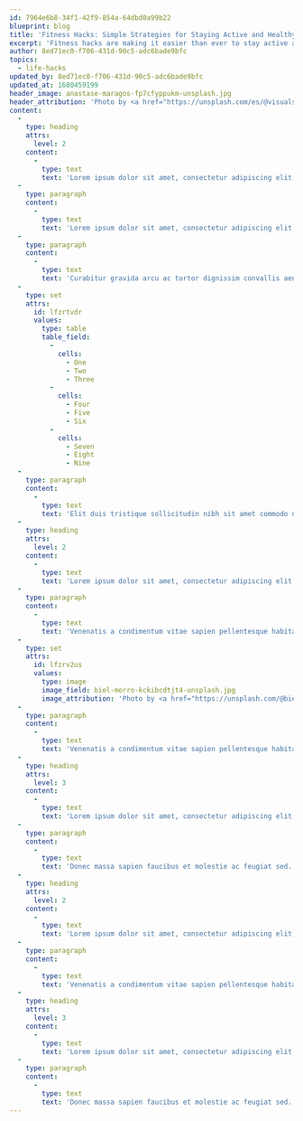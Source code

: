 ```yaml
---
id: 7964e6b8-34f1-42f9-854a-64dbd0a99b22
blueprint: blog
title: 'Fitness Hacks: Simple Strategies for Staying Active and Healthy, No Matter Your Schedule'
excerpt: 'Fitness hacks are making it easier than ever to stay active and healthy, no matter your schedule or lifestyle. From quick and easy workouts you can do at home to tips for staying motivated and on track, these hacks offer practical and effective solutions for achieving your fitness goals and feeling your best.'
author: 8ed71ec0-f706-431d-90c5-adc6bade9bfc
topics:
  - life-hacks
updated_by: 8ed71ec0-f706-431d-90c5-adc6bade9bfc
updated_at: 1680459199
header_image: anastase-maragos-fp7cfyppukm-unsplash.jpg
header_attribution: 'Photo by <a href="https://unsplash.com/es/@visualsbyroyalz?utm_source=unsplash&utm_medium=referral&utm_content=creditCopyText">Anastase Maragos</a> on <a href="https://unsplash.com/photos/FP7cfYPPUKM?utm_source=unsplash&utm_medium=referral&utm_content=creditCopyText">Unsplash</a>'
content:
  -
    type: heading
    attrs:
      level: 2
    content:
      -
        type: text
        text: 'Lorem ipsum dolor sit amet, consectetur adipiscing elit, sed do eiusmod tem'
  -
    type: paragraph
    content:
      -
        type: text
        text: 'Lorem ipsum dolor sit amet, consectetur adipiscing elit, sed do eiusmod tempor incididunt ut labore et dolore magna aliqua. Amet commodo nulla facilisi nullam vehicula. Molestie nunc non blandit massa enim. Ut etiam sit amet nisl purus in mollis. Urna duis convallis convallis tellus id interdum. Eu volutpat odio facilisis mauris sit amet massa vitae. Egestas fringilla phasellus faucibus scelerisque eleifend donec. Vitae auctor eu augue ut lectus arcu. Placerat in egestas erat imperdiet sed euismod nisi porta. Amet venenatis urna cursus eget nunc scelerisque viverra. Risus sed vulputate odio ut enim blandit volutpat.'
  -
    type: paragraph
    content:
      -
        type: text
        text: 'Curabitur gravida arcu ac tortor dignissim convallis aenean et. Urna neque viverra justo nec ultrices dui sapien eget. Duis ut diam quam nulla porttitor. Bibendum at varius vel pharetra vel turpis nunc eget lorem. Sed tempus urna et pharetra pharetra massa massa ultricies. Volutpat sed cras ornare arcu dui vivamus. Amet risus nullam eget felis. Tellus orci ac auctor augue mauris augue neque. Ut ornare lectus sit amet est placerat in egestas. Duis ut diam quam nulla. Sem fringilla ut morbi tincidunt. Lacus vestibulum sed arcu non odio. Eget nunc scelerisque viverra mauris in aliquam sem fringilla. Nec feugiat in fermentum posuere urna nec tincidunt praesent. Scelerisque in dictum non consectetur a erat nam. Ornare suspendisse sed nisi lacus sed viverra tellus in hac. Viverra vitae congue eu consequat ac felis donec. Purus faucibus ornare suspendisse sed nisi lacus sed viverra tellus.'
  -
    type: set
    attrs:
      id: lfzrtvdr
      values:
        type: table
        table_field:
          -
            cells:
              - One
              - Two
              - Three
          -
            cells:
              - Four
              - Five
              - Six
          -
            cells:
              - Seven
              - Eight
              - Nine
  -
    type: paragraph
    content:
      -
        type: text
        text: 'Elit duis tristique sollicitudin nibh sit amet commodo nulla facilisi. Bibendum est ultricies integer quis auctor elit sed. Lacus viverra vitae congue eu consequat ac felis donec. Sollicitudin aliquam ultrices sagittis orci a scelerisque. Sed euismod nisi porta lorem. Blandit massa enim nec dui nunc mattis enim ut tellus. Vestibulum rhoncus est pellentesque elit ullamcorper dignissim cras tincidunt. Egestas integer eget aliquet nibh praesent tristique. Malesuada fames ac turpis egestas sed tempus urna et. Eget aliquet nibh praesent tristique magna sit. Nisl rhoncus mattis rhoncus urna neque. Dui nunc mattis enim ut. Diam in arcu cursus euismod quis viverra nibh cras pulvinar. Sit amet consectetur adipiscing elit pellentesque habitant morbi tristique. Enim eu turpis egestas pretium aenean. Enim eu turpis egestas pretium aenean pharetra magna ac placerat. Erat nam at lectus urna. Feugiat in ante metus dictum at tempor commodo ullamcorper. In hendrerit gravida rutrum quisque.'
  -
    type: heading
    attrs:
      level: 2
    content:
      -
        type: text
        text: 'Lorem ipsum dolor sit amet, consectetur adipiscing elit, sed do eiusmod tem'
  -
    type: paragraph
    content:
      -
        type: text
        text: 'Venenatis a condimentum vitae sapien pellentesque habitant morbi. Cursus vitae congue mauris rhoncus aenean. Arcu dui vivamus arcu felis bibendum ut. Lacus viverra vitae congue eu consequat. Luctus accumsan tortor posuere ac ut consequat semper viverra. Faucibus purus in massa tempor. Ullamcorper velit sed ullamcorper morbi tincidunt ornare massa eget. Fringilla phasellus faucibus scelerisque eleifend donec pretium vulputate sapien nec. Neque viverra justo nec ultrices dui sapien eget mi proin. Tincidunt lobortis feugiat vivamus at. Ipsum faucibus vitae aliquet nec ullamcorper sit. Pellentesque elit eget gravida cum sociis.'
  -
    type: set
    attrs:
      id: lfzrv2us
      values:
        type: image
        image_field: biel-morro-kckibcdtjt4-unsplash.jpg
        image_attribution: 'Photo by <a href="https://unsplash.com/@bielmorro?utm_source=unsplash&utm_medium=referral&utm_content=creditCopyText">Biel Morro</a> on <a href="https://unsplash.com/images/nature/rose?utm_source=unsplash&utm_medium=referral&utm_content=creditCopyText">Unsplash</a>   '
  -
    type: paragraph
    content:
      -
        type: text
        text: 'Venenatis a condimentum vitae sapien pellentesque habitant morbi. Cursus vitae congue mauris rhoncus aenean. Arcu dui vivamus arcu felis bibendum ut. Lacus viverra vitae congue eu consequat. Luctus accumsan tortor posuere ac ut consequat semper viverra. Faucibus purus in massa tempor. Ullamcorper velit sed ullamcorper morbi tincidunt ornare massa eget. Fringilla phasellus faucibus scelerisque eleifend donec pretium vulputate sapien nec. Neque viverra justo nec ultrices dui sapien eget mi proin. Tincidunt lobortis feugiat vivamus at. Ipsum faucibus vitae aliquet nec ullamcorper sit. Pellentesque elit eget gravida cum sociis.'
  -
    type: heading
    attrs:
      level: 3
    content:
      -
        type: text
        text: 'Lorem ipsum dolor sit amet, consectetur adipiscing elit, sed do eiusmod tem'
  -
    type: paragraph
    content:
      -
        type: text
        text: 'Donec massa sapien faucibus et molestie ac feugiat sed. Purus sit amet volutpat consequat. Gravida in fermentum et sollicitudin ac orci. At in tellus integer feugiat scelerisque varius morbi enim nunc. Sollicitudin aliquam ultrices sagittis orci a scelerisque purus semper eget. Morbi tincidunt augue interdum velit euismod in. Amet purus gravida quis blandit turpis. Purus faucibus ornare suspendisse sed nisi lacus sed. Tristique risus nec feugiat in fermentum. Et ligula ullamcorper malesuada proin libero nunc. Augue interdum velit euismod in pellentesque massa placerat. Massa tincidunt nunc pulvinar sapien et ligula. Vel facilisis volutpat est velit. Nulla pellentesque dignissim enim sit.'
  -
    type: heading
    attrs:
      level: 2
    content:
      -
        type: text
        text: 'Lorem ipsum dolor sit amet, consectetur adipiscing elit, sed do eiusmod tem'
  -
    type: paragraph
    content:
      -
        type: text
        text: 'Venenatis a condimentum vitae sapien pellentesque habitant morbi. Cursus vitae congue mauris rhoncus aenean. Arcu dui vivamus arcu felis bibendum ut. Lacus viverra vitae congue eu consequat. Luctus accumsan tortor posuere ac ut consequat semper viverra. Faucibus purus in massa tempor. Ullamcorper velit sed ullamcorper morbi tincidunt ornare massa eget. Fringilla phasellus faucibus scelerisque eleifend donec pretium vulputate sapien nec. Neque viverra justo nec ultrices dui sapien eget mi proin. Tincidunt lobortis feugiat vivamus at. Ipsum faucibus vitae aliquet nec ullamcorper sit. Pellentesque elit eget gravida cum sociis.'
  -
    type: heading
    attrs:
      level: 3
    content:
      -
        type: text
        text: 'Lorem ipsum dolor sit amet, consectetur adipiscing elit, sed do eiusmod tem'
  -
    type: paragraph
    content:
      -
        type: text
        text: 'Donec massa sapien faucibus et molestie ac feugiat sed. Purus sit amet volutpat consequat. Gravida in fermentum et sollicitudin ac orci. At in tellus integer feugiat scelerisque varius morbi enim nunc. Sollicitudin aliquam ultrices sagittis orci a scelerisque purus semper eget. Morbi tincidunt augue interdum velit euismod in. Amet purus gravida quis blandit turpis. Purus faucibus ornare suspendisse sed nisi lacus sed. Tristique risus nec feugiat in fermentum. Et ligula ullamcorper malesuada proin libero nunc. Augue interdum velit euismod in pellentesque massa placerat. Massa tincidunt nunc pulvinar sapien et ligula. Vel facilisis volutpat est velit. Nulla pellentesque dignissim enim sit.'
---
```

